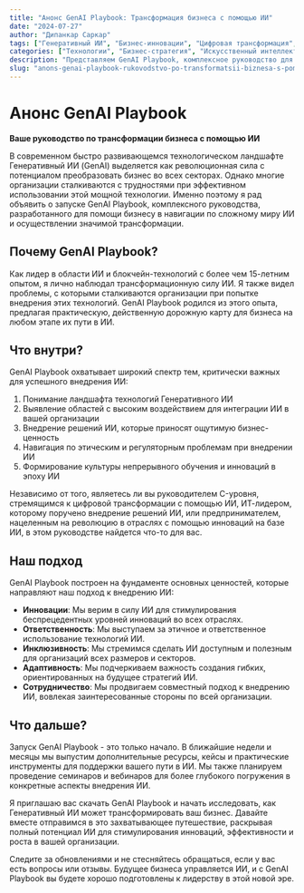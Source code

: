 ```yaml
---
title: "Анонс GenAI Playbook: Трансформация бизнеса с помощью ИИ"
date: "2024-07-27"
author: "Дипанкар Саркар"
tags: ["Генеративный ИИ", "Бизнес-инновации", "Цифровая трансформация", "Стратегия ИИ", "Машинное обучение"]
categories: ["Технологии", "Бизнес-стратегия", "Искусственный интеллект"]
description: "Представляем GenAI Playbook, комплексное руководство для организаций, стремящихся использовать мощь Генеративного ИИ. Узнайте, как этот ресурс может помочь вам ориентироваться в сложном мире ИИ и осуществить значимую трансформацию вашего бизнеса."
slug: "anons-genai-playbook-rukovodstvo-po-transformatsii-biznesa-s-pomoshchyu-ii"
---
```


# Анонс GenAI Playbook
**Ваше руководство по трансформации бизнеса с помощью ИИ**

В современном быстро развивающемся технологическом ландшафте Генеративный ИИ (GenAI) выделяется как революционная сила с потенциалом преобразовать бизнес во всех секторах. Однако многие организации сталкиваются с трудностями при эффективном использовании этой мощной технологии. Именно поэтому я рад объявить о запуске GenAI Playbook, комплексного руководства, разработанного для помощи бизнесу в навигации по сложному миру ИИ и осуществлении значимой трансформации.

## Почему GenAI Playbook?

Как лидер в области ИИ и блокчейн-технологий с более чем 15-летним опытом, я лично наблюдал трансформационную силу ИИ. Я также видел проблемы, с которыми сталкиваются организации при попытке внедрения этих технологий. GenAI Playbook родился из этого опыта, предлагая практическую, действенную дорожную карту для бизнеса на любом этапе их пути в ИИ.

## Что внутри?

GenAI Playbook охватывает широкий спектр тем, критически важных для успешного внедрения ИИ:

1. Понимание ландшафта технологий Генеративного ИИ
2. Выявление областей с высоким воздействием для интеграции ИИ в вашей организации
3. Внедрение решений ИИ, которые приносят ощутимую бизнес-ценность
4. Навигация по этическим и регуляторным проблемам при внедрении ИИ
5. Формирование культуры непрерывного обучения и инноваций в эпоху ИИ

Независимо от того, являетесь ли вы руководителем C-уровня, стремящимся к цифровой трансформации с помощью ИИ, ИТ-лидером, которому поручено внедрение решений ИИ, или предпринимателем, нацеленным на революцию в отраслях с помощью инноваций на базе ИИ, в этом руководстве найдется что-то для вас.

## Наш подход

GenAI Playbook построен на фундаменте основных ценностей, которые направляют наш подход к внедрению ИИ:

- **Инновации**: Мы верим в силу ИИ для стимулирования беспрецедентных уровней инноваций во всех отраслях.
- **Ответственность**: Мы выступаем за этичное и ответственное использование технологий ИИ.
- **Инклюзивность**: Мы стремимся сделать ИИ доступным и полезным для организаций всех размеров и секторов.
- **Адаптивность**: Мы подчеркиваем важность создания гибких, ориентированных на будущее стратегий ИИ.
- **Сотрудничество**: Мы продвигаем совместный подход к внедрению ИИ, вовлекая заинтересованные стороны по всей организации.

## Что дальше?

Запуск GenAI Playbook - это только начало. В ближайшие недели и месяцы мы выпустим дополнительные ресурсы, кейсы и практические инструменты для поддержки вашего пути в ИИ. Мы также планируем проведение семинаров и вебинаров для более глубокого погружения в конкретные аспекты внедрения ИИ.

Я приглашаю вас скачать GenAI Playbook и начать исследовать, как Генеративный ИИ может трансформировать ваш бизнес. Давайте вместе отправимся в это захватывающее путешествие, раскрывая полный потенциал ИИ для стимулирования инноваций, эффективности и роста в вашей организации.

Следите за обновлениями и не стесняйтесь обращаться, если у вас есть вопросы или отзывы. Будущее бизнеса управляется ИИ, и с GenAI Playbook вы будете хорошо подготовлены к лидерству в этой новой эре.